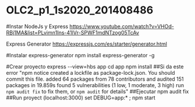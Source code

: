 # OLC2_p1_1s2020_201408486

#Instar NodeJs y Express
	https://www.youtube.com/watch?v=VHOd-RBj1MA&list=PLvimn1Ins-41lVr-SPWF1mdNTzog05TcAv
 
 
Express Generator
https://expressjs.com/es/starter/generator.html

#Instalar  express-generator
	npm install express-generator -g

#Crear proyecto
	express --view=hbs app
	cd app 
	npm install
   ##Si da este error
    "npm notice created a lockfile as package-lock.json. You should commit this file.
      added 64 packages from 78 contributors and audited 151 packages in 19.859s
     found 5 vulnerabilities (1 low, 1 moderate, 3 high)
     run `npm audit fix` to fix them, or `npm audit` for details"
	 	##Ejecutar
		 npm audit fix 
	##Run proyect (localhost:3000)
		set DEBUG=app:* ; npm start
